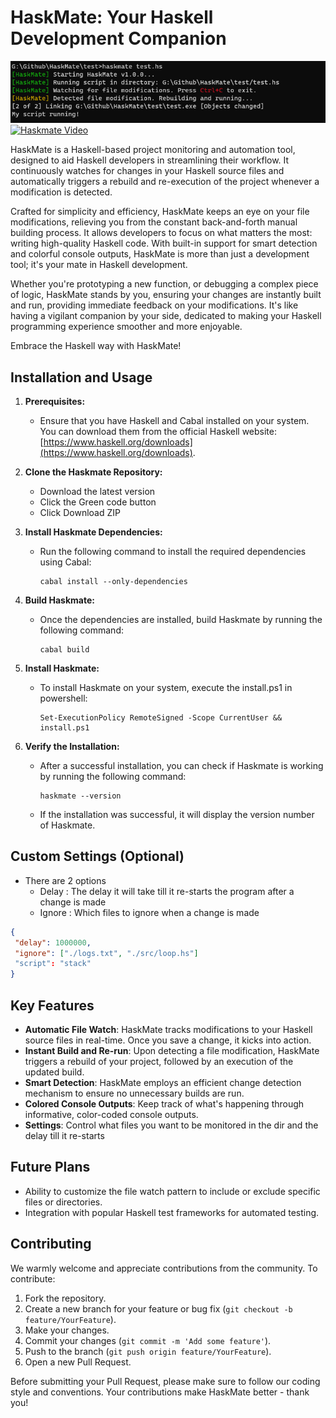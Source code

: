 # HaskMate: Your Haskell Development Companion

![HaskMate Preview](./Images/img.png)
[![Haskmate Video](./Images/intro.gif)](https://github.com/Frost-Lord/HaskMate/blob/main/Images/intro.gif)

HaskMate is a Haskell-based project monitoring and automation tool, designed to aid Haskell developers in streamlining their workflow. It continuously watches for changes in your Haskell source files and automatically triggers a rebuild and re-execution of the project whenever a modification is detected.

Crafted for simplicity and efficiency, HaskMate keeps an eye on your file modifications, relieving you from the constant back-and-forth manual building process. It allows developers to focus on what matters the most: writing high-quality Haskell code. With built-in support for smart detection and colorful console outputs, HaskMate is more than just a development tool; it's your mate in Haskell development.

Whether you're prototyping a new function, or debugging a complex piece of logic, HaskMate stands by you, ensuring your changes are instantly built and run, providing immediate feedback on your modifications. It's like having a vigilant companion by your side, dedicated to making your Haskell programming experience smoother and more enjoyable.

Embrace the Haskell way with HaskMate!

## Installation and Usage

1. **Prerequisites:**
   - Ensure that you have Haskell and Cabal installed on your system. You can download them from the official Haskell website: [https://www.haskell.org/downloads](https://www.haskell.org/downloads).

2. **Clone the Haskmate Repository:**
   - Download the latest version 
   - Click the Green code button
   - Click Download ZIP

3. **Install Haskmate Dependencies:**
   - Run the following command to install the required dependencies using Cabal:
     ```
     cabal install --only-dependencies
     ```

4. **Build Haskmate:**
   - Once the dependencies are installed, build Haskmate by running the following command:
     ```
     cabal build
     ```

5. **Install Haskmate:**
   - To install Haskmate on your system, execute the install.ps1 in powershell:
     ```
     Set-ExecutionPolicy RemoteSigned -Scope CurrentUser && install.ps1
     ```

6. **Verify the Installation:**
   - After a successful installation, you can check if Haskmate is working by running the following command:
     ```
     haskmate --version
     ```
   - If the installation was successful, it will display the version number of Haskmate.

## Custom Settings (Optional)
   - There are 2 options
      - Delay : The delay it will take till it re-starts the program after a change is made
      - Ignore : Which files to ignore when a change is made
   ```json
   {
    "delay": 1000000,
    "ignore": ["./logs.txt", "./src/loop.hs"]
    "script": "stack"
   }
   ```

## Key Features

- **Automatic File Watch**: HaskMate tracks modifications to your Haskell source files in real-time. Once you save a change, it kicks into action.
- **Instant Build and Re-run**: Upon detecting a file modification, HaskMate triggers a rebuild of your project, followed by an execution of the updated build.
- **Smart Detection**: HaskMate employs an efficient change detection mechanism to ensure no unnecessary builds are run.
- **Colored Console Outputs**: Keep track of what's happening through informative, color-coded console outputs.
- **Settings**: Control what files you want to be monitored in the dir and the delay till it re-starts

## Future Plans

- Ability to customize the file watch pattern to include or exclude specific files or directories.
- Integration with popular Haskell test frameworks for automated testing.

## Contributing

We warmly welcome and appreciate contributions from the community. To contribute:

1. Fork the repository.
2. Create a new branch for your feature or bug fix (`git checkout -b feature/YourFeature`).
3. Make your changes.
4. Commit your changes (`git commit -m 'Add some feature'`).
5. Push to the branch (`git push origin feature/YourFeature`).
6. Open a new Pull Request.

Before submitting your Pull Request, please make sure to follow our coding style and conventions. Your contributions make HaskMate better - thank you!
